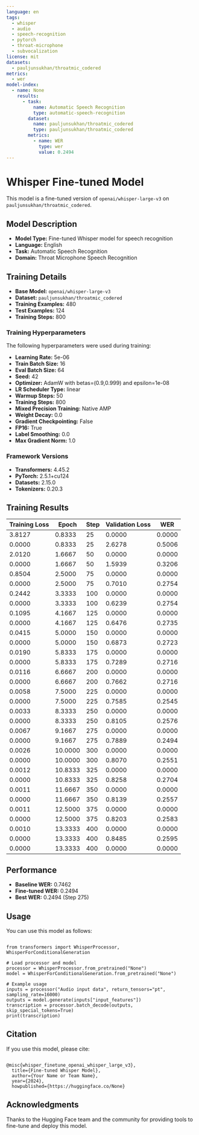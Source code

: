 ```yaml
---
language: en
tags:
  - whisper
  - audio
  - speech-recognition
  - pytorch
  - throat-microphone
  - subvocalization
license: mit
datasets:
  - pauljunsukhan/throatmic_codered
metrics:
  - wer
model-index:
  - name: None
    results:
      - task: 
          name: Automatic Speech Recognition
          type: automatic-speech-recognition
        dataset:
          name: pauljunsukhan/throatmic_codered
          type: pauljunsukhan/throatmic_codered
        metrics:
          - name: WER
            type: wer
            value: 0.2494
---
```


# Whisper Fine-tuned Model

This model is a fine-tuned version of `openai/whisper-large-v3` on `pauljunsukhan/throatmic_codered`.

## Model Description
- **Model Type:** Fine-tuned Whisper model for speech recognition
- **Language:** English
- **Task:** Automatic Speech Recognition
- **Domain:** Throat Microphone Speech Recognition

## Training Details
- **Base Model:** `openai/whisper-large-v3`
- **Dataset:** `pauljunsukhan/throatmic_codered`
- **Training Examples:** 480
- **Test Examples:** 124
- **Training Steps:** 800

### Training Hyperparameters
The following hyperparameters were used during training:
- **Learning Rate:** 5e-06
- **Train Batch Size:** 16
- **Eval Batch Size:** 64
- **Seed:** 42
- **Optimizer:** AdamW with betas=(0.9,0.999) and epsilon=1e-08
- **LR Scheduler Type:** linear
- **Warmup Steps:** 50
- **Training Steps:** 800
- **Mixed Precision Training:** Native AMP
- **Weight Decay:** 0.0
- **Gradient Checkpointing:** False
- **FP16:** True
- **Label Smoothing:** 0.0
- **Max Gradient Norm:** 1.0

### Framework Versions
- **Transformers:** 4.45.2
- **PyTorch:** 2.5.1+cu124
- **Datasets:** 2.15.0
- **Tokenizers:** 0.20.3

## Training Results
| Training Loss | Epoch | Step | Validation Loss | WER |
|--------------|--------|------|-----------------|-----|
| 3.8127 | 0.8333 | 25 | 0.0000 | 0.0000 |
| 0.0000 | 0.8333 | 25 | 2.6278 | 0.5006 |
| 2.0120 | 1.6667 | 50 | 0.0000 | 0.0000 |
| 0.0000 | 1.6667 | 50 | 1.5939 | 0.3206 |
| 0.8504 | 2.5000 | 75 | 0.0000 | 0.0000 |
| 0.0000 | 2.5000 | 75 | 0.7010 | 0.2754 |
| 0.2442 | 3.3333 | 100 | 0.0000 | 0.0000 |
| 0.0000 | 3.3333 | 100 | 0.6239 | 0.2754 |
| 0.1095 | 4.1667 | 125 | 0.0000 | 0.0000 |
| 0.0000 | 4.1667 | 125 | 0.6476 | 0.2735 |
| 0.0415 | 5.0000 | 150 | 0.0000 | 0.0000 |
| 0.0000 | 5.0000 | 150 | 0.6873 | 0.2723 |
| 0.0190 | 5.8333 | 175 | 0.0000 | 0.0000 |
| 0.0000 | 5.8333 | 175 | 0.7289 | 0.2716 |
| 0.0116 | 6.6667 | 200 | 0.0000 | 0.0000 |
| 0.0000 | 6.6667 | 200 | 0.7662 | 0.2716 |
| 0.0058 | 7.5000 | 225 | 0.0000 | 0.0000 |
| 0.0000 | 7.5000 | 225 | 0.7585 | 0.2545 |
| 0.0033 | 8.3333 | 250 | 0.0000 | 0.0000 |
| 0.0000 | 8.3333 | 250 | 0.8105 | 0.2576 |
| 0.0067 | 9.1667 | 275 | 0.0000 | 0.0000 |
| 0.0000 | 9.1667 | 275 | 0.7889 | 0.2494 |
| 0.0026 | 10.0000 | 300 | 0.0000 | 0.0000 |
| 0.0000 | 10.0000 | 300 | 0.8070 | 0.2551 |
| 0.0012 | 10.8333 | 325 | 0.0000 | 0.0000 |
| 0.0000 | 10.8333 | 325 | 0.8258 | 0.2704 |
| 0.0011 | 11.6667 | 350 | 0.0000 | 0.0000 |
| 0.0000 | 11.6667 | 350 | 0.8139 | 0.2557 |
| 0.0011 | 12.5000 | 375 | 0.0000 | 0.0000 |
| 0.0000 | 12.5000 | 375 | 0.8203 | 0.2583 |
| 0.0010 | 13.3333 | 400 | 0.0000 | 0.0000 |
| 0.0000 | 13.3333 | 400 | 0.8485 | 0.2595 |
| 0.0000 | 13.3333 | 400 | 0.0000 | 0.0000 |


## Performance
- **Baseline WER:** 0.7462
- **Fine-tuned WER:** 0.2494
- **Best WER:** 0.2494 (Step 275)

## Usage

You can use this model as follows:

<pre><code class="language-python">
from transformers import WhisperProcessor, WhisperForConditionalGeneration

# Load processor and model
processor = WhisperProcessor.from_pretrained("None")
model = WhisperForConditionalGeneration.from_pretrained("None")

# Example usage
inputs = processor("Audio input data", return_tensors="pt", sampling_rate=16000)
outputs = model.generate(inputs["input_features"])
transcription = processor.batch_decode(outputs, skip_special_tokens=True)
print(transcription)
</code></pre>

## Citation
If you use this model, please cite:

<pre><code class="language-bibtex">
@misc{whisper_finetune_openai_whisper_large_v3},
  title={Fine-tuned Whisper Model},
  author={Your Name or Team Name},
  year={2024},
  howpublished={https://huggingface.co/None}
</code></pre>

## Acknowledgments
Thanks to the Hugging Face team and the community for providing tools to fine-tune and deploy this model.
